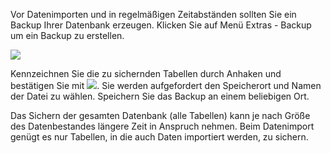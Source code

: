 
Vor Datenimporten und in regelmäßigen Zeitabständen sollten Sie ein Backup Ihrer Datenbank erzeugen. Klicken Sie auf Menü Extras - Backup um ein Backup zu erstellen.

![](http://xpecto.github.io/docs/img/img_105.png)

Kennzeichnen Sie die zu sichernden Tabellen durch Anhaken und bestätigen Sie mit ![](http://xpecto.github.io/docs/img/img_106.png). Sie werden aufgefordert den Speicherort und Namen der Datei zu wählen. Speichern Sie das Backup an einem beliebigen Ort.

Das Sichern der gesamten Datenbank (alle Tabellen) kann je nach Größe des Datenbestandes längere Zeit in Anspruch nehmen. Beim Datenimport genügt es nur Tabellen, in die auch Daten importiert werden, zu sichern.


